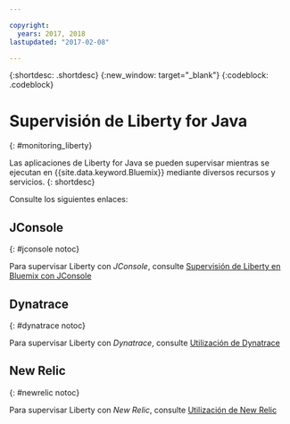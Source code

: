 ```yaml
---

copyright:
  years: 2017, 2018
lastupdated: "2017-02-08"

---
```


{:shortdesc: .shortdesc}
{:new_window: target="_blank"}
{:codeblock: .codeblock}

# Supervisión de Liberty for Java
{: #monitoring_liberty}

Las aplicaciones de Liberty for Java se pueden supervisar mientras se ejecutan en {{site.data.keyword.Bluemix}} mediante diversos recursos y servicios.
{: shortdesc}

Consulte los siguientes enlaces:

## JConsole
{: #jconsole notoc}

Para supervisar Liberty con *JConsole*, consulte [Supervisión de Liberty en Bluemix con JConsole](/docs/runtimes/liberty/monitoring/jconsole.html)

## Dynatrace
{: #dynatrace notoc}

Para supervisar Liberty con *Dynatrace*, consulte [Utilización de Dynatrace](/docs/runtimes/liberty/monitoring/dynatrace.html)

## New Relic
{: #newrelic notoc}

Para supervisar Liberty con *New Relic*, consulte [Utilización de New Relic](/docs/runtimes/liberty/monitoring/newRelic.html)

